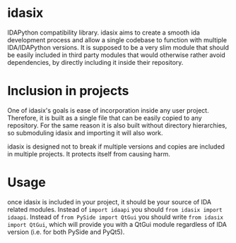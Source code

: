 # idasix
IDAPython compatibility library. idasix aims to create a smooth ida development process and allow a single codebase to function with multiple IDA/IDAPython versions. It is supposed to be a very slim module that should be easily included in third party modules that would otherwise rather avoid dependencies, by directly including it inside their repository.

# Inclusion in projects
One of idasix's goals is ease of incorporation inside any user project. Therefore, it is built as a single file that can be easily copied to any repository. For the same reason it is also built without directory hierarchies, so submoduling idasix and importing it will also work.

idasix is designed not to break if multiple versions and copies are included in multiple projects. It protects itself from causing harm.

# Usage
once idasix is included in your project, it should be your source of IDA related modules.
Instead of `import idaapi` you should `from idasix import idaapi`.
Instead of `from PySide import QtGui` you should write `from idasix import QtGui`, which will provide you with a QtGui module regardless of IDA version (i.e. for both PySide and PyQt5).
